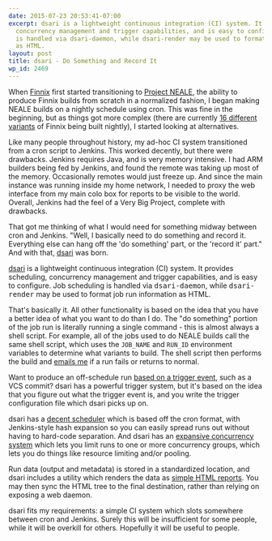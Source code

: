```yaml
---
date: 2015-07-23 20:53:41-07:00
excerpt: dsari is a lightweight continuous integration (CI) system. It provides scheduling,
  concurrency management and trigger capabilities, and is easy to configure. Job scheduling
  is handled via dsari-daemon, while dsari-render may be used to format job run information
  as HTML.
layout: post
title: dsari - Do Something and Record It
wp_id: 2469
---
```

When [Finnix](https://www.finnix.org/) first started transitioning to [Project NEALE](https://www.finnix.org/Project_NEALE), the ability to produce Finnix builds from scratch in a normalized fashion, I began making NEALE builds on a nightly schedule using cron. This was fine in the beginning, but as things got more complex (there are currently [16 different variants](https://ci.finnix.org/dsari/) of Finnix being built nightly), I started looking at alternatives.

Like many people throughout history, my ad-hoc CI system transitioned from a cron script to Jenkins. This worked decently, but there were drawbacks. Jenkins requires Java, and is very memory intensive. I had ARM builders being fed by Jenkins, and found the remote was taking up most of the memory. Occasionally remotes would just freeze up. And since the main instance was running inside my home network, I needed to proxy the web interface from my main colo box for reports to be visible to the world. Overall, Jenkins had the feel of a Very Big Project, complete with drawbacks.

That got me thinking of what I would need for something midway between cron and Jenkins. "Well, I basically need to do something and record it. Everything else can hang off the 'do something' part, or the 'record it' part." And with that, [dsari](https://github.com/rfinnie/dsari) was born.

[dsari](https://github.com/rfinnie/dsari) is a lightweight continuous integration (CI) system. It provides scheduling, concurrency management and trigger capabilities, and is easy to configure. Job scheduling is handled via <kbd>dsari-daemon</kbd>, while <kbd>dsari-render</kbd> may be used to format job run information as HTML.

That's basically it. All other functionality is based on the idea that you have a better idea of what you want to do than I do. The "do something" portion of the job run is literally running a single command - this is almost always a shell script. For example, all of the jobs used to do NEALE builds call the same shell script, which uses the `JOB_NAME` and `RUN_ID` environment variables to determine what variants to build. The shell script then performs the build and [emails me](https://github.com/rfinnie/dsari/blob/master/doc/notifications.md) if a run fails or returns to normal.

Want to produce an off-schedule run [based on a trigger event](https://github.com/rfinnie/dsari/blob/master/doc/triggers.md), such as a VCS commit? dsari has a powerful trigger system, but it's based on the idea that you figure out what the trigger event is, and you write the trigger configuration file which dsari picks up on.

dsari has a [decent scheduler](https://github.com/rfinnie/dsari/blob/master/doc/schedule-format.md) which is based off the cron format, with Jenkins-style hash expansion so you can easily spread runs out without having to hard-code separation. And dsari has an [expansive concurrency system](https://github.com/rfinnie/dsari/blob/master/doc/concurrency.md) which lets you limit runs to one or more concurrency groups, which lets you do things like resource limiting and/or pooling.

Run data (output and metadata) is stored in a standardized location, and dsari includes a utility which renders the data as [simple HTML reports](https://ci.finnix.org/dsari/). You may then sync the HTML tree to the final destination, rather than relying on exposing a web daemon.

dsari fits my requirements: a simple CI system which slots somewhere between cron and Jenkins. Surely this will be insufficient for some people, while it will be overkill for others. Hopefully it will be useful to people.
